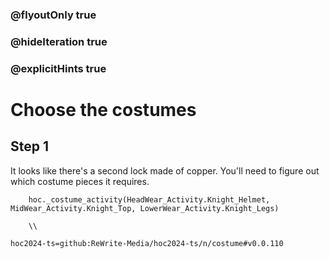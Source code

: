 ### @flyoutOnly true
### @hideIteration true
### @explicitHints true

# Choose the costumes

## Step 1
It looks like there's a second lock made of copper. You'll need to figure out which costume pieces it requires.


```ghost
    hoc._costume_activity(HeadWear_Activity.Knight_Helmet, MidWear_Activity.Knight_Top, LowerWear_Activity.Knight_Legs)
```
```template  
    \\ 
```

```package
hoc2024-ts=github:ReWrite-Media/hoc2024-ts/n/costume#v0.0.110
```